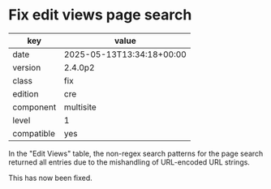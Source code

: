 [//]: # (werk v2)
# Fix edit views page search

key        | value
---------- | ---
date       | 2025-05-13T13:34:18+00:00
version    | 2.4.0p2
class      | fix
edition    | cre
component  | multisite
level      | 1
compatible | yes

In the "Edit Views" table, the non-regex search patterns for the page search returned all entries due to the mishandling of URL-encoded URL strings.

This has now been fixed.
